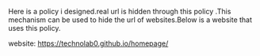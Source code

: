 Here is a policy i designed.real url is hidden through this policy .This mechanism can be used to hide the url of websites.Below is a website that uses this policy.

website:
https://technolab0.github.io/homepage/
